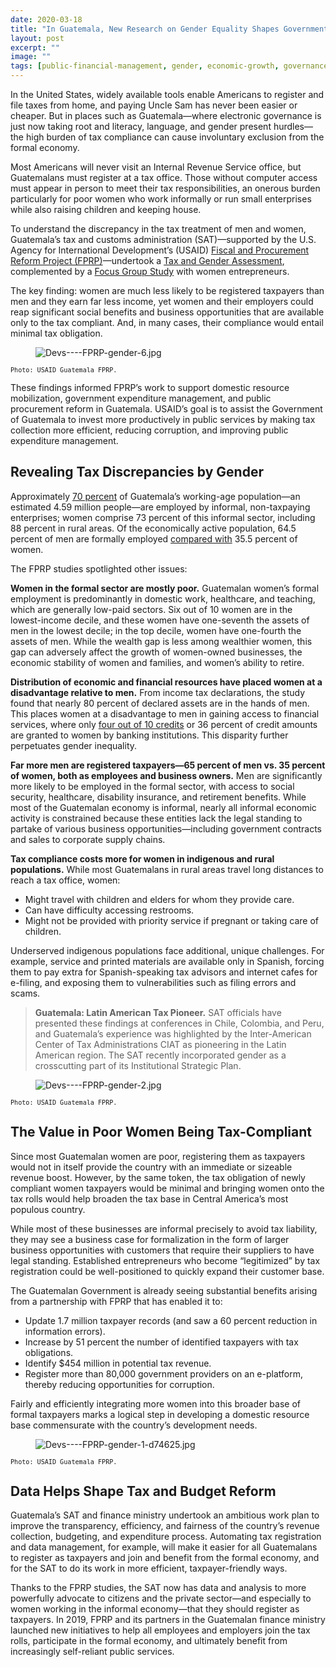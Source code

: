 ```yaml
---
date: 2020-03-18
title: "In Guatemala, New Research on Gender Equality Shapes Government and USAID Investments in Taxation"
layout: post
excerpt: ""
image: ""
tags: [public-financial-management, gender, economic-growth, governance]
---
```

<p>In the United States, widely available tools enable Americans to register and file taxes from home, and paying Uncle Sam has never been easier or cheaper. But in places such as Guatemala—where electronic governance is just now taking root and literacy, language, and gender present hurdles—the high burden of tax compliance can cause involuntary exclusion from the formal economy.</p><p>Most Americans will never visit an Internal Revenue Service office, but Guatemalans must register at a tax office. Those without computer access must appear in person to meet their tax responsibilities, an onerous burden particularly for poor women who work informally or run small enterprises while also raising children and keeping house.</p><p>To understand the discrepancy in the tax treatment of men and women, Guatemala’s tax and customs administration (SAT)—supported by the U.S. Agency for International Development’s (USAID) <a href="https://www.dai.com/our-work/projects/guatemala-fiscal-and-procurement-reform-project-fprp">Fiscal and Procurement Reform Project (FPRP)</a>—undertook a <a href="https://portal.sat.gob.gt/portal/descarga/1853/transparencia/35446/guatemala_tributacion_genero_7junio2018_revoct2018.pdf">Tax and Gender Assessment</a>, complemented by a <a href="https://portal.sat.gob.gt/portal/descarga/1853/transparencia/35620/fprp_grupos-focales-costos-cumpimiento_mar15_2018_rev-august-2018_rev16092018.pdf">Focus Group Study</a> with women entrepreneurs.</p><p>The key finding: women are much less likely to be registered taxpayers than men and they earn far less income, yet women and their employers could reap significant social benefits and business opportunities that are available only to the tax compliant. And, in many cases, their compliance would entail minimal tax obligation.</p><figure class="kg-card kg-image-card"><img src="https://pubs.ghost.io/uploads/Devs----FPRP-gender-6.jpg" class="kg-image" alt="Devs----FPRP-gender-6.jpg" loading="lazy"></figure><p><code><code>Photo: USAID Guatemala FPRP.</code></code></p><p>These findings informed FPRP’s work to support domestic resource mobilization, government expenditure management, and public procurement reform in Guatemala. USAID’s goal is to assist the Government of Guatemala to invest more productively in public services by making tax collection more efficient, reducing corruption, and improving public expenditure management.</p><h2 id="revealing-tax-discrepancies-by-gender">Revealing Tax Discrepancies by Gender</h2><p>Approximately <a href="https://www.ine.gob.gt/index.php/encuestas/empleo-e-ingresos">70 percent</a> of Guatemala’s working-age population—an estimated 4.59 million people—are employed by informal, non-taxpaying enterprises; women comprise 73 percent of this informal sector, including 88 percent in rural areas. Of the economically active population, 64.5 percent of men are formally employed <a href="https://www.ine.gob.gt/index.php/encuestas/empleo-e-ingresos">compared with</a> 35.5 percent of women.</p><p>The FPRP studies spotlighted other issues:</p><p><strong>Women in the formal sector are mostly poor.</strong> Guatemalan women’s formal employment is predominantly in domestic work, healthcare, and teaching, which are generally low-paid sectors. Six out of 10 women are in the lowest-income decile, and these women have one-seventh the assets of men in the lowest decile; in the top decile, women have one-fourth the assets of men. While the wealth gap is less among wealthier women, this gap can adversely affect the growth of women-owned businesses, the economic stability of women and families, and women’s ability to retire.</p><p><strong>Distribution of economic and financial resources have placed women at a disadvantage relative to men.</strong> From income tax declarations, the study found that nearly 80 percent of declared assets are in the hands of men. This places women at a disadvantage to men in gaining access to financial services, where only <a href="https://www.sib.gob.gt/web/sib/inicio">four out of 10 credits</a> or 36 percent of credit amounts are granted to women by banking institutions. This disparity further perpetuates gender inequality.</p><p><strong>Far more men are registered taxpayers—65 percent of men vs. 35 percent of women, both as employees and business owners.</strong> Men are significantly more likely to be employed in the formal sector, with access to social security, healthcare, disability insurance, and retirement benefits. While most of the Guatemalan economy is informal, nearly all informal economic activity is constrained because these entities lack the legal standing to partake of various business opportunities—including government contracts and sales to corporate supply chains.</p><p><strong>Tax compliance costs more for women in indigenous and rural populations.</strong> While most Guatemalans in rural areas travel long distances to reach a tax office, women:</p><ul><li>Might travel with children and elders for whom they provide care.</li><li>Can have difficulty accessing restrooms.</li><li>Might not be provided with priority service if pregnant or taking care of children.</li></ul><p>Underserved indigenous populations face additional, unique challenges. For example, service and printed materials are available only in Spanish, forcing them to pay extra for Spanish-speaking tax advisors and internet cafes for e-filing, and exposing them to vulnerabilities such as filing errors and scams.</p><blockquote><strong>Guatemala: Latin American Tax Pioneer.</strong> SAT officials have presented these findings at conferences in Chile, Colombia, and Peru, and Guatemala’s experience was highlighted by the Inter-American Center of Tax Administrations CIAT as pioneering in the Latin American region. The SAT recently incorporated gender as a crosscutting part of its Institutional Strategic Plan.</blockquote><figure class="kg-card kg-image-card"><img src="https://pubs.ghost.io/uploads/Devs----FPRP-gender-2.jpg" class="kg-image" alt="Devs----FPRP-gender-2.jpg" loading="lazy"></figure><p><code><code>Photo: USAID Guatemala FPRP.</code></code></p><h2 id="the-value-in-poor-women-being-tax-compliant">The Value in Poor Women Being Tax-Compliant</h2><p>Since most Guatemalan women are poor, registering them as taxpayers would not in itself provide the country with an immediate or sizeable revenue boost. However, by the same token, the tax obligation of newly compliant women taxpayers would be minimal and bringing women onto the tax rolls would help broaden the tax base in Central America’s most populous country.</p><p>While most of these businesses are informal precisely to avoid tax liability, they may see a business case for formalization in the form of larger business opportunities with customers that require their suppliers to have legal standing. Established entrepreneurs who become “legitimized” by tax registration could be well-positioned to quickly expand their customer base.</p><p>The Guatemalan Government is already seeing substantial benefits arising from a partnership with FPRP that has enabled it to:</p><ul><li>Update 1.7 million taxpayer records (and saw a 60 percent reduction in information errors).</li><li>Increase by 51 percent the number of identified taxpayers with tax obligations.</li><li>Identify $454 million in potential tax revenue.</li><li>Register more than 80,000 government providers on an e-platform, thereby reducing opportunities for corruption.</li></ul><p>Fairly and efficiently integrating more women into this broader base of formal taxpayers marks a logical step in developing a domestic resource base commensurate with the country’s development needs.</p><figure class="kg-card kg-image-card"><img src="https://pubs.ghost.io/uploads/Devs----FPRP-gender-1-d74625.jpg" class="kg-image" alt="Devs----FPRP-gender-1-d74625.jpg" loading="lazy"></figure><p><code><code>Photo: USAID Guatemala FPRP.</code></code></p><h2 id="data-helps-shape-tax-and-budget-reform">Data Helps Shape Tax and Budget Reform</h2><p>Guatemala’s SAT and finance ministry undertook an ambitious work plan to improve the transparency, efficiency, and fairness of the country’s revenue collection, budgeting, and expenditure process. Automating tax registration and data management, for example, will make it easier for all Guatemalans to register as taxpayers and join and benefit from the formal economy, and for the SAT to do its work in more efficient, taxpayer-friendly ways.</p><p>Thanks to the FPRP studies, the SAT now has data and analysis to more powerfully advocate to citizens and the private sector—and especially to women working in the informal economy—that they should register as taxpayers. In 2019, FPRP and its partners in the Guatemalan finance ministry launched new initiatives to help all employees and employers join the tax rolls, participate in the formal economy, and ultimately benefit from increasingly self-reliant public services.</p>
  